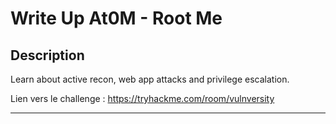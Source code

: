 # Write Up At0M - Root Me

## Description

Learn about active recon, web app attacks and privilege escalation.

Lien vers le challenge : https://tryhackme.com/room/vulnversity

-------------